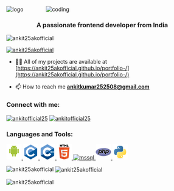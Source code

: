 

![logo](https://github.com/Ankit25akofficial/Ankit25akofficial/blob/main/animation.gif)
<img align="right" alt="coding" width="400" src="https://media.discordapp.net/attachments/1023651956767600640/1034870324862398585/chat.gif?ex=66b79918&is=66b64798&hm=861f43081e73844172da91d40cb2d351e9ea9bdbab4f67c1687190341d0869a8&)">


<h3 align="center">A passionate frontend developer from India</h3>

<p align="left"> <img src="https://komarev.com/ghpvc/?username=ankit25akofficial&label=Profile%20views&color=0e75b6&style=flat" alt="ankit25akofficial" /> </p>

<p align="left"> <a href="https://github.com/ryo-ma/github-profile-trophy"><img src="https://github-profile-trophy.vercel.app/?username=ankit25akofficial" alt="ankit25akofficial" /></a> </p>

- 👨‍💻 All of my projects are available at [https://ankit25akofficial.github.io/portfolio-/](https://ankit25akofficial.github.io/portfolio-/)

- 📫 How to reach me **ankitkumar252508@gmail.com**

<h3 align="left">Connect with me:</h3>
<p align="left">
<a href="https://twitter.com/ankitofficial25" target="blank"><img align="center" src="https://raw.githubusercontent.com/rahuldkjain/github-profile-readme-generator/master/src/images/icons/Social/twitter.svg" alt="ankitofficial25" height="30" width="40" /></a>
<a href="https://linkedin.com/in/ankitofficial25" target="blank"><img align="center" src="https://raw.githubusercontent.com/rahuldkjain/github-profile-readme-generator/master/src/images/icons/Social/linked-in-alt.svg" alt="ankitofficial25" height="30" width="40" /></a>
</p>

<h3 align="left">Languages and Tools:</h3>
<p align="left"> <a href="https://developer.android.com" target="_blank" rel="noreferrer"> <img src="https://raw.githubusercontent.com/devicons/devicon/master/icons/android/android-original-wordmark.svg" alt="android" width="40" height="40"/> </a> <a href="https://www.cprogramming.com/" target="_blank" rel="noreferrer"> <img src="https://raw.githubusercontent.com/devicons/devicon/master/icons/c/c-original.svg" alt="c" width="40" height="40"/> </a> <a href="https://www.w3schools.com/cpp/" target="_blank" rel="noreferrer"> <img src="https://raw.githubusercontent.com/devicons/devicon/master/icons/cplusplus/cplusplus-original.svg" alt="cplusplus" width="40" height="40"/> </a> <a href="https://www.w3.org/html/" target="_blank" rel="noreferrer"> <img src="https://raw.githubusercontent.com/devicons/devicon/master/icons/html5/html5-original-wordmark.svg" alt="html5" width="40" height="40"/> </a> <a href="https://www.microsoft.com/en-us/sql-server" target="_blank" rel="noreferrer"> <img src="https://www.svgrepo.com/show/303229/microsoft-sql-server-logo.svg" alt="mssql" width="40" height="40"/> </a> <a href="https://www.php.net" target="_blank" rel="noreferrer"> <img src="https://raw.githubusercontent.com/devicons/devicon/master/icons/php/php-original.svg" alt="php" width="40" height="40"/> </a> <a href="https://www.python.org" target="_blank" rel="noreferrer"> <img src="https://raw.githubusercontent.com/devicons/devicon/master/icons/python/python-original.svg" alt="python" width="40" height="40"/> </a> </p>

<p><img align="left" src="https://github-readme-stats.vercel.app/api/top-langs?username=ankit25akofficial&show_icons=true&locale=en&layout=compact" alt="ankit25akofficial" /></p>

<p>&nbsp;<img align="center" src="https://github-readme-stats.vercel.app/api?username=ankit25akofficial&show_icons=true&locale=en" alt="ankit25akofficial" /></p>

<p><img align="center" src="https://github-readme-streak-stats.herokuapp.com/?user=ankit25akofficial&" alt="ankit25akofficial" /></p>

